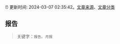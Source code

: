 :alarm_clock: 更新时间: 2024-03-07 02:35:42。[文章来源](/README.md)、[文章分类](/TAGS.md)

## 报告


> 关键字：`报告`、`月报`



